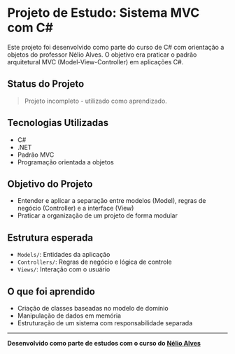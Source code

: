 
# Projeto de Estudo: Sistema MVC com C#

Este projeto foi desenvolvido como parte do curso de C# com orientação a objetos do professor Nélio Alves. O objetivo era praticar o padrão arquitetural MVC (Model-View-Controller) em aplicações C#.

## Status do Projeto
>  Projeto incompleto - utilizado como aprendizado.

## Tecnologias Utilizadas
- C#
- .NET
- Padrão MVC
- Programação orientada a objetos

## Objetivo do Projeto
- Entender e aplicar a separação entre modelos (Model), regras de negócio (Controller) e a interface (View)
- Praticar a organização de um projeto de forma modular

## Estrutura esperada
- `Models/`: Entidades da aplicação
- `Controllers/`: Regras de negócio e lógica de controle
- `Views/`: Interação com o usuário

## O que foi aprendido
- Criação de classes baseadas no modelo de domínio
- Manipulação de dados em memória
- Estruturação de um sistema com responsabilidade separada

---
**Desenvolvido como parte de estudos com o curso do [Nélio Alves](https://github.com/nelio-alves)**  
